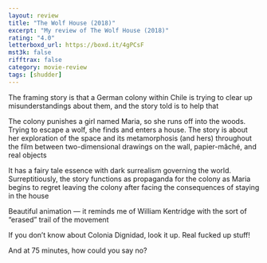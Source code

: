 ```yaml
---
layout: review
title: "The Wolf House (2018)"
excerpt: "My review of The Wolf House (2018)"
rating: "4.0"
letterboxd_url: https://boxd.it/4gPCsF
mst3k: false
rifftrax: false
category: movie-review
tags: [shudder]
---
```


The framing story is that a German colony within Chile is trying to clear up misunderstandings about them, and the story told is to help that

The colony punishes a girl named Maria, so she runs off into the woods. Trying to escape a wolf, she finds and enters a house. The story is about her exploration of the space and its metamorphosis (and hers) throughout the film between two-dimensional drawings on the wall, papier-mâché, and real objects

It has a fairy tale essence with dark surrealism governing the world. Surreptitiously, the story functions as propaganda for the colony as Maria begins to regret leaving the colony after facing the consequences of staying in the house

Beautiful animation — it reminds me of William Kentridge with the sort of “erased” trail of the movement

If you don’t know about Colonia Dignidad, look it up. Real fucked up stuff!

And at 75 minutes, how could you say no?
